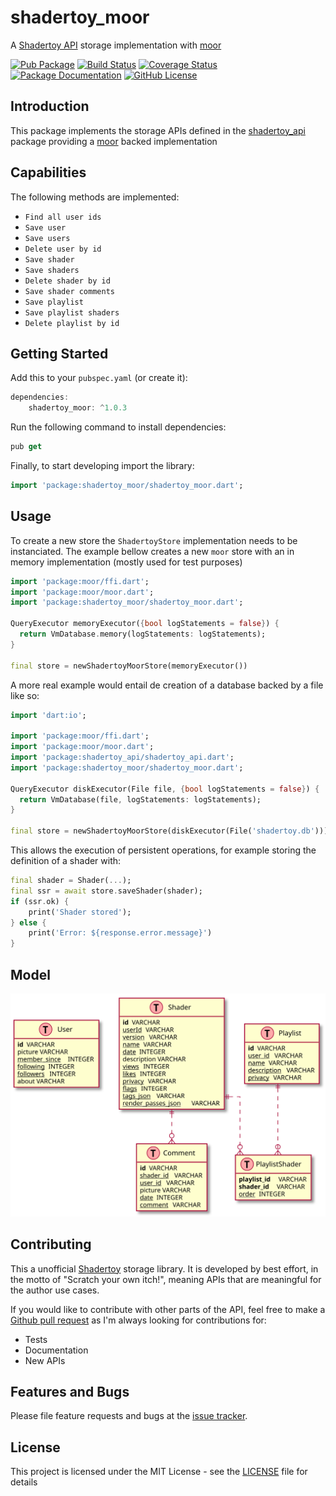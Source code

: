 # shadertoy_moor
A [Shadertoy API](https://github.com/ivoleitao/shadertoy_api) storage implementation with [moor](https://pub.dev/packages/moor)

[![Pub Package](https://img.shields.io/pub/v/shadertoy_moor.svg?style=flat-square)](https://pub.dartlang.org/packages/shadertoy_moor)
[![Build Status](https://github.com/ivoleitao/shadertoy_moor/workflows/build/badge.svg)](https://github.com/ivoleitao/shadertoy_moor/actions)
[![Coverage Status](https://codecov.io/gh/ivoleitao/shadertoy_moor/graph/badge.svg)](https://codecov.io/gh/ivoleitao/shadertoy_moor)
[![Package Documentation](https://img.shields.io/badge/doc-shadertoy_moor-blue.svg)](https://www.dartdocs.org/documentation/shadertoy_moor/latest)
[![GitHub License](https://img.shields.io/badge/license-MIT-yellow.svg)](https://opensource.org/licenses/MIT)

## Introduction

This package implements the storage APIs defined in the [shadertoy_api](https://pub.dev/packages/shadertoy_api) package providing a [moor](https://pub.dev/packages/moor) backed implementation

## Capabilities

The following methods are implemented:

* `Find all user ids`
* `Save user`
* `Save users`
* `Delete user by id`
* `Save shader`
* `Save shaders`
* `Delete shader by id`
* `Save shader comments`
* `Save playlist`
* `Save playlist shaders`
* `Delete playlist by id`

## Getting Started

Add this to your `pubspec.yaml` (or create it):

```dart
dependencies:
    shadertoy_moor: ^1.0.3
```

Run the following command to install dependencies:

```dart
pub get
```

Finally, to start developing import the library:

```dart
import 'package:shadertoy_moor/shadertoy_moor.dart';
```

## Usage

To create a new store the `ShadertoyStore` implementation needs to be instanciated. The example bellow creates a new `moor` store with an in memory implementation (mostly used for test purposes)

```dart
import 'package:moor/ffi.dart';
import 'package:moor/moor.dart';
import 'package:shadertoy_moor/shadertoy_moor.dart';

QueryExecutor memoryExecutor({bool logStatements = false}) {
  return VmDatabase.memory(logStatements: logStatements);
}

final store = newShadertoyMoorStore(memoryExecutor())
```

A more real example would entail de creation of a database backed by a file like so:

```dart
import 'dart:io';

import 'package:moor/ffi.dart';
import 'package:moor/moor.dart';
import 'package:shadertoy_api/shadertoy_api.dart';
import 'package:shadertoy_moor/shadertoy_moor.dart';

QueryExecutor diskExecutor(File file, {bool logStatements = false}) {
  return VmDatabase(file, logStatements: logStatements);
}

final store = newShadertoyMoorStore(diskExecutor(File('shadertoy.db')))
```

This allows the execution of persistent operations, for example storing the definition of a shader with:

```dart
final shader = Shader(...);
final ssr = await store.saveShader(shader);
if (ssr.ok) {
    print('Shader stored');
} else {
    print('Error: ${response.error.message}')
}
```
## Model

![Shadertoy Storage Model](model.svg?raw=true)
## Contributing

This a unofficial [Shadertoy](https://www.shadertoy.com) storage library. It is developed by best effort, in the motto of "Scratch your own itch!", meaning APIs that are meaningful for the author use cases.

If you would like to contribute with other parts of the API, feel free to make a [Github pull request](https://github.com/ivoleitao/shadertoy_moor/pulls) as I'm always looking for contributions for:
* Tests
* Documentation
* New APIs

## Features and Bugs

Please file feature requests and bugs at the [issue tracker][tracker].

[tracker]: https://github.com/ivoleitao/shadertoy_moor/issues/new

## License

This project is licensed under the MIT License - see the [LICENSE](https://github.com/ivoleitao/shadertoy_moor/LICENSE) file for details